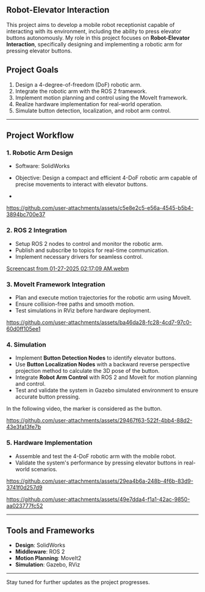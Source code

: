  ## Robot-Elevator Interaction

This project aims to develop a mobile robot receptionist capable of interacting with its environment, including the ability to press elevator buttons autonomously. My role in this project focuses on **Robot-Elevator Interaction**, specifically designing and implementing a robotic arm for pressing elevator buttons.

## Project Goals
1. Design a 4-degree-of-freedom (DoF) robotic arm.
2. Integrate the robotic arm with the ROS 2 framework.
3. Implement motion planning and control using the MoveIt framework.
4. Realize hardware implementation for real-world operation.
5. Simulate button detection, localization, and robot arm control.

---

## Project Workflow

### 1. **Robotic Arm Design**
- Software: SolidWorks
- Objective: Design a compact and efficient 4-DoF robotic arm capable of precise movements to interact with elevator buttons.

- 

https://github.com/user-attachments/assets/c5e8e2c5-e56a-4545-b5b4-3894bc700e37



### 2. **ROS 2 Integration**
- Setup ROS 2 nodes to control and monitor the robotic arm.
- Publish and subscribe to topics for real-time communication.
- Implement necessary drivers for seamless control.


[Screencast from 01-27-2025 02:17:09 AM.webm](https://github.com/user-attachments/assets/6421cb6e-5523-4d52-842b-d70d335577a6)

### 3. **MoveIt Framework Integration**
- Plan and execute motion trajectories for the robotic arm using MoveIt.
- Ensure collision-free paths and smooth motion.
- Test simulations in RViz before hardware deployment.


https://github.com/user-attachments/assets/ba46da28-fc28-4cd7-97c0-60d0ff105ee1


### 4. **Simulation**
- Implement **Button Detection Nodes** to identify elevator buttons.
- Use **Button Localization Nodes** with a backward reverse perspective projection method to calculate the 3D pose of the button.
- Integrate **Robot Arm Control** with ROS 2 and MoveIt for motion planning and control.
- Test and validate the system in Gazebo simulated environment to ensure accurate button pressing.

In the following video, the marker is considered as the button.

https://github.com/user-attachments/assets/29467f63-522f-4bb4-88d2-43e3fa13fe7b




### 5. **Hardware Implementation**
- Assemble and test the 4-DoF robotic arm with the mobile robot.
- Validate the system's performance by pressing elevator buttons in real-world scenarios.


https://github.com/user-attachments/assets/29ea4b6a-248b-4f6b-83d9-3741f0d257d9


https://github.com/user-attachments/assets/49e7dda4-f1a1-42ac-9850-aa023777fc52



---


## Tools and Frameworks
- **Design**: SolidWorks
- **Middleware**: ROS 2
- **Motion Planning**: MoveIt2
- **Simulation**: Gazebo, RViz

---

Stay tuned for further updates as the project progresses.

